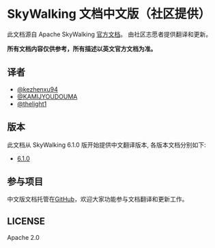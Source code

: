 # SkyWalking 文档中文版（社区提供）
此文档源自 Apache SkyWalking [官方文档](https://github.com/apache/incubator-skywalking/blob/master/docs/README.md)。
由社区志愿者提供翻译和更新。

**所有文档内容仅供参考，所有描述以英文官方文档为准。**

## 译者
- [@kezhenxu94](https://github.com/kezhenxu94)
- [@KAMIJYOUDOUMA](https://github.com/KAMIJYOUDOUMA)
- [@thelight1](https://github.com/thelight1)

## 版本
此文档从 SkyWalking 6.1.0 版开始提供中文翻译版本, 各版本文档分别如下:

- [6.1.0](zh/6.1.0/README.md)

## 参与项目
中文版文档托管在[GitHub](https://skyapm.github.io/document-cn-translation-of-skywalking/)，欢迎大家功能参与文档翻译和更新工作。

## LICENSE
Apache 2.0
